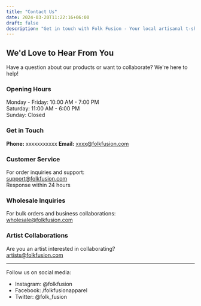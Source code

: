 ```yaml
---
title: "Contact Us"
date: 2024-03-20T11:22:16+06:00
draft: false
description: "Get in touch with Folk Fusion - Your local artisanal t-shirt store"
---
```


## We'd Love to Hear From You

Have a question about our products or want to collaborate? We're here to help!

<!-- ### Visit Our Store
123 Creative Avenue  
Design District  
Boston, MA 02108 -->

### Opening Hours
Monday - Friday: 10:00 AM - 7:00 PM  
Saturday: 11:00 AM - 6:00 PM  
Sunday: Closed

### Get in Touch
**Phone:** xxxxxxxxxxx 
**Email:** xxxx@folkfusion.com

### Customer Service
For order inquiries and support:  
support@folkfusion.com  
Response within 24 hours

### Wholesale Inquiries
For bulk orders and business collaborations:  
wholesale@folkfusion.com

### Artist Collaborations
Are you an artist interested in collaborating?  
artists@folkfusion.com

---

Follow us on social media:
- Instagram: @folkfusion
- Facebook: /folkfusionapparel
- Twitter: @folk_fusion